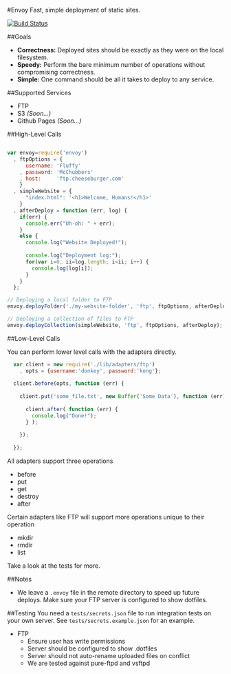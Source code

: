 #Envoy
Fast, simple deployment of static sites.

[![Build Status](https://travis-ci.org/ben-ng/envoy.png?branch=master)](https://travis-ci.org/ben-ng/envoy)

##Goals
 * **Correctness:** Deployed sites should be exactly as they were on the local filesystem.
 * **Speedy:** Perform the bare minimum number of operations without compromising correctness.
 * **Simple:** One command should be all it takes to deploy to any service.

##Supported Services
 * FTP
 * S3 *(Soon...)*
 * Github Pages *(Soon...)*

##High-Level Calls
```js

var envoy=require('envoy')
  , ftpOptions = {
      username: 'Fluffy'
    , password: 'McChubbers'
    , host:     'ftp.cheeseburger.com'
    }
  , simpleWebsite = {
      "index.html": '<h1>Welcome, Humans!</h1>'
    }
  , afterDeploy = function (err, log) {
    if(err) {
      console.err("Uh-oh: " + err);
    }
    else {
      console.log("Website Deployed!");
      
      console.log("Deployment log:");
      for(var i=0, ii=log.length; i<ii; i++) {
        console.log(log[i]);
      }
    }
  };

// Deploying a local folder to FTP
envoy.deployFolder('./my-website-folder', 'ftp', ftpOptions, afterDeploy);

// Deploying a collection of files to FTP
envoy.deployCollection(simpleWebsite, 'ftp', ftpOptions, afterDeploy);

```

##Low-Level Calls

You can perform lower level calls with the adapters directly.

```js
  var client = new require('./lib/adapters/ftp')
    , opts = {username:'donkey', password:'kong'};
  
  client.before(opts, function (err) {
  
    client.put('some_file.txt', new Buffer('Some Data'), function (err) {
    
      client.after( function (err) {
        console.log("Done!");
      } );
      
    });
    
  });
```

All adapters support three operations
 * before
 * put
 * get
 * destroy
 * after

Certain adapters like FTP will support more operations unique to their operation
 * mkdir
 * rmdir
 * list

Take a look at the tests for more.

##Notes
 * We leave a `.envoy` file in the remote directory to speed up future deploys. Make sure your FTP server is configured to show dotfiles.

##Testing
You need a `tests/secrets.json` file to run integration tests on your own server. See `tests/secrets.example.json` for an example.

 * FTP
    * Ensure user has write permissions
    * Server should be configured to show .dotfiles
    * Server should not auto-rename uploaded files on conflict
    * We are tested against pure-ftpd and vsftpd